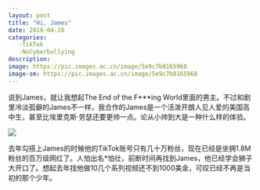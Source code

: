 ```yaml
---
layout: post
title: "Hi, James"
date: 2019-04-20
categories:
   -TikTok
   -NoCyberbullying
description:
image: https://pic.images.ac.cn/image/5e9c7b0165968
image-sm: https://pic.images.ac.cn/image/5e9c7b0165968
---
```


说到James，就让我想起The End of the F***ing World里面的男主。不过和剧里冷淡孤僻的James不一样，我合作的James是一个活泼开朗人见人爱的美国高中生，甚至比埃里克斯·劳瑟还要更帅一点。论从小帅到大是一种什么样的体验。

<img src="https://pic.images.ac.cn/image/5e9c7eda520f1">

去年勾搭上James的时候他的TikTok账号只有几十万粉丝，现在已经是坐拥1.8M粉丝的百万级网红了。人怕出名*怕壮，前断时间再找到James，他已经学会狮子大开口了。想起去年找他做10几个系列视频还不到1000美金，可叹已经不再是当初的那个少年。